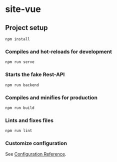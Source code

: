 # site-vue

## Project setup
```
npm install
```

### Compiles and hot-reloads for development
```
npm run serve
```

### Starts the fake Rest-API

```
npm run backend
```

### Compiles and minifies for production
```
npm run build
```

### Lints and fixes files
```
npm run lint
```

### Customize configuration
See [Configuration Reference](https://cli.vuejs.org/config/).
